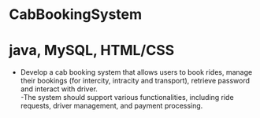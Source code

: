 # CabBookingSystem
# java, MySQL, HTML/CSS 
- Develop a cab booking system that allows users to book rides, manage their 
bookings (for intercity, intracity and transport), retrieve password and interact with 
driver.  
-The system should support various functionalities, including ride requests, driver 
management, and payment processing.
